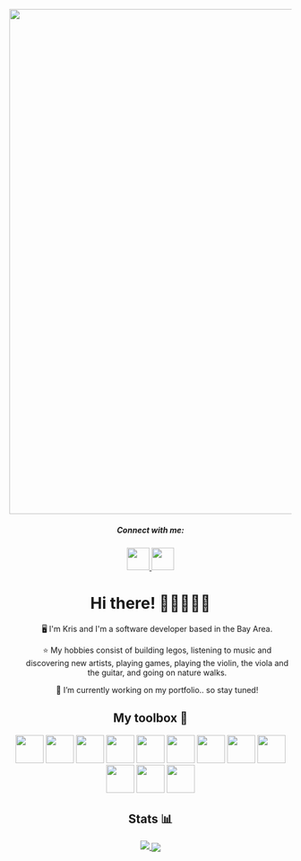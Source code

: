 <p align="center">
  <img src="https://i.imgur.com/wCFeIac.gif" width="900px" />
</p>

<div align="center">
  <h5>Connect with me:</h5>
  <a href="mailto:kristinahlim@gmail.com">
    <img src="https://cdn-icons-png.flaticon.com/512/3296/3296464.png" width="40" height="40" />
  </a>
  <a href="https://www.linkedin.com/in/kristina-lim-01">
    <img src="https://cdn-icons-png.flaticon.com/512/207/207084.png" width="40" height="40" />
  </a>
</div>

<div align="center">
  <h1> Hi there! 👋🏻👩🏻‍💻 </h1>
  <ul>🖥 I'm Kris and I'm a software developer based in the Bay Area.</ul>
  <ul>⭐️ My hobbies consist of building legos, listening to music and discovering new artists, playing games,
  playing the violin, the viola and the guitar, and going on nature walks.</ul>
  <ul>🔭 I’m currently working on my portfolio.. so stay tuned!</ul>
</div>

<div align="center">
  <h2>My toolbox 🧰</h2>
  <img src="https://cdn-icons-png.flaticon.com/512/8945/8945581.png" width="50" height="50" />
  <img src="https://cdn-icons-png.flaticon.com/512/1891/1891365.png" width="50" height="50" />
  <img src="https://cdn-icons-png.flaticon.com/512/8945/8945626.png" width="50" height="50" />
  <img src="https://cdn-icons-png.flaticon.com/512/2570/2570575.png" width="50" height="50" />
  <img src="https://cdn-icons-png.flaticon.com/512/392/392071.png" width="50" height="50" />
  <img src="https://cdn-icons-png.flaticon.com/512/477/477430.png" width="50" height="50" />
  <img src="https://cdn-icons-png.flaticon.com/512/1183/1183621.png" width="50" height="50" />
  <img src="https://cdn-icons-png.flaticon.com/512/5726/5726104.png" width="50" height="50" />
  <img src="https://icon-library.com/images/django-icon/django-icon-10.jpg" width="50" height="50" />
  <img src="https://cdn-icons-png.flaticon.com/512/5968/5968342.png" width="50" height="50" />
  <img src="https://cdn-icons-png.flaticon.com/512/906/906324.png" width="50" height="50" />
  <img src="https://cdn-icons-png.flaticon.com/512/1322/1322053.png" width="50" height="50" />
</div>

<div align="center">
  <h2>Stats 📊</h2>
  <a href="https://github.com/anuraghazra/github-readme-stats">
    <img src="https://github-readme-stats.vercel.app/api/top-langs/?username=kristina-lim&layout=compact&theme=gruvbox_light"/>
  </a>
  <a href="https://github.com/anuraghazra/convoychat">
    <img align="center" src="https://github-readme-stats.vercel.app/api?username=kristina-lim&theme=gruvbox_light&show_icons=true" />
  </a>
</div>

<!--
**kristina-lim/kristina-lim** is a ✨ _special_ ✨ repository because its `README.md` (this file) appears on your GitHub profile.

